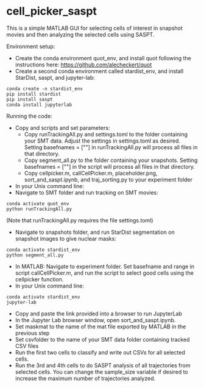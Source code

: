 # cell_picker_saspt

This is a simple MATLAB GUI for selecting cells of interest in snapshot movies and then analyzing the selected cells using SASPT.

Environment setup:

* Create the conda environment quot_env, and install quot following the instructions here: https://github.com/alecheckert/quot
*	Create a second conda environment called stardist_env, and install StarDist, saspt, and jupyter-lab:
```
conda create -n stardist_env
pip install stardist
pip install saspt
conda install jupyterlab
```

Running the code:
* Copy and scripts and set parameters:
  *	Copy runTrackingAll.py and settings.toml to the folder containing your SMT data.  Adjust the settings in settings.toml as desired. Setting basefnames =  [""] in runTrackingAll.py will process all files in that directory.
  * Copy segment_all.py to the folder containing your snapshots. Setting basefnames =  [""] in the script will process all files in that directory.
  *	Copy cellpicker.m, callCellPicker.m, placeholder.png, sort_and_saspt.ipynb, and traj_sorting.py to your experiment folder
*	In your Unix command line:
  *	Navigate to SMT folder and run tracking on SMT movies:
  ```
  conda activate quot_env
  python runTrackingAll.py
  ``` 
  (Note that runTrackingAll.py requires the file settings.toml)
*	Navigate to snapshots folder, and run StarDist segmentation on snapshot images to give nuclear masks:
  ```
  conda activate stardist_env
  python segment_all.py
  ```
*	In MATLAB: Navigate to experiment folder. Set basefname and range in script callCellPicker.m, and run the script to select good cells using the cellpicker function.
*	In your Unix command line:
  ```
  conda activate stardist_env
  jupyter-lab
  ```
*	Copy and paste the link provided into a browser to run JupyterLab
*	In the Jupyter Lab browser window, open sort_and_saspt.ipynb.
*	Set maskmat to the name of the mat file exported by MATLAB in the previous step
*	Set csvfolder to the name of your SMT data folder containing tracked CSV files
*	Run the first two cells to classify and write out CSVs for all selected cells.
*	Run the 3rd and 4th cells to do SASPT analysis of all trajectories from selected cells. You can change the sample_size variable if desired to increase the maximum number of trajectories analyzed.


